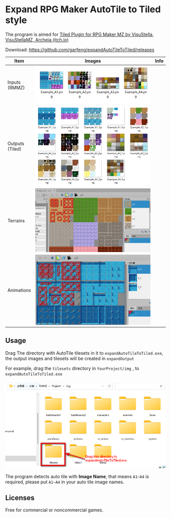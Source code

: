 # Expand RPG Maker AutoTile to Tiled style

The program is aimed for [Tiled Plugin for RPG Maker MZ by VisuStella, VisuStellaMZ, Archeia (itch.io)](https://visustella.itch.io/tiledpluginmz)

Download: https://github.com/garfeng/expandAutoTileToTiled/releases

| Item               | Images                                                       | Info |
| ------------------ | ------------------------------------------------------------ | ---- |
| Inputs<br>(RMMZ)   | ![image-20230114230711059](README.assets/image-20230114230711059.png) |      |
| Outputs<br>(Tiled) | ![image-20230114230757551](README.assets/image-20230114230757551.png) |      |
| Terrains           | ![image-20230114230909483](README.assets/image-20230114230909483.png) |      |
| Animations         | ![image-20230114231054718](README.assets/image-20230114231054718.png) |      |



## Usage

Drag The directory with AutoTile tilesets in it to `expandAutoTileToTiled.exe`, the output images and tilesets will be created in `expandOutput`

For example, drag the `tilesets` directory in `YourProject/img` , to `expandAutoTileToTiled.exe`

![image-20230114231608690](README.assets/image-20230114231608690.png)

The program detects auto tile with **Image Name**, that means `A1~A4` is required, please put `A1~A4` in your auto tile image names.



## Licenses

Free for commercial or noncommercial games.

